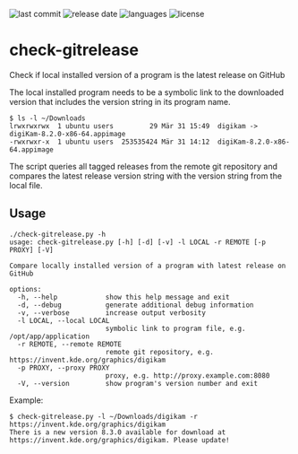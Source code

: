 
![last commit](https://img.shields.io/github/last-commit/groland11/check-gitrelease.svg)
![release date](https://img.shields.io/github/release-date/groland11/check-gitrelease.svg)
![languages](https://img.shields.io/github/languages/top/groland11/check-gitrelease.svg)
![license](https://img.shields.io/github/license/groland11/check-gitrelease.svg)

# check-gitrelease
Check if local installed version of a program is the latest release on GitHub

The local installed program needs to be a symbolic link to the downloaded version that includes the version string in its program name.

```
$ ls -l ~/Downloads
lrwxrwxrwx  1 ubuntu users         29 Mär 31 15:49  digikam -> digiKam-8.2.0-x86-64.appimage
-rwxrwxr-x  1 ubuntu users  253535424 Mär 31 14:12  digiKam-8.2.0-x86-64.appimage
```

The script queries all tagged releases from the remote git repository and compares the latest release version string with the version string from the local file.

## Usage
```
./check-gitrelease.py -h
usage: check-gitrelease.py [-h] [-d] [-v] -l LOCAL -r REMOTE [-p PROXY] [-V]

Compare locally installed version of a program with latest release on GitHub

options:
  -h, --help            show this help message and exit
  -d, --debug           generate additional debug information
  -v, --verbose         increase output verbosity
  -l LOCAL, --local LOCAL
                        symbolic link to program file, e.g. /opt/app/application
  -r REMOTE, --remote REMOTE
                        remote git repository, e.g. https://invent.kde.org/graphics/digikam
  -p PROXY, --proxy PROXY
                        proxy, e.g. http://proxy.example.com:8080
  -V, --version         show program's version number and exit
```


Example:
```
$ check-gitrelease.py -l ~/Downloads/digikam -r https://invent.kde.org/graphics/digikam
There is a new version 8.3.0 available for download at https://invent.kde.org/graphics/digikam. Please update!

```
